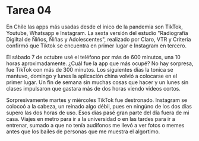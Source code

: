 # Tarea 04
En Chile las apps más usadas desde el inico de la pandemia son TikTok, Youtube, Whatsapp e 
Instagram. La sexta versión del estudio "Radiografía Digiltal de Ñiños, Ñiñas y Adolescentes", 
realizado por Claro, VTR y Criteria confirmó que Tiktok se encuentra en primer lugar e Instagram en 
tercero.

El sábado 7 de octubre usé el teléfono por más de 600 minutos, una 10 horas aproximadamente. ¿Cuál 
fue la app que más ocupé? No hay sorpresa, fue TikTok con más de 300 minutos. Los siguientes días la
tonica se mantuvo, domingo y lunes la aplicación china volvió a colocarse en el primer lugar. 
Un fin de semana sin muchas cosas que hacer y un lunes sin clases impulsaron que gastara más de dos horas
viendo videos cortos.

Sorpresivamente martes y miércoles TikTok fue destronado. Instagram se colocoó a la cabeza, un reinado 
algo débil, pues en ningúno de los dos días supero las dos horas de uso. Esos días pasé gran parte del
día fuera de mi casa. Viajes en metro para ir a la universidad o en las tardes para ir a entrenar, sumado
a que no tenía audífonos me llevó a ver fotos o memes antes que los bailes de personas que me muestra
el algortimo. 
